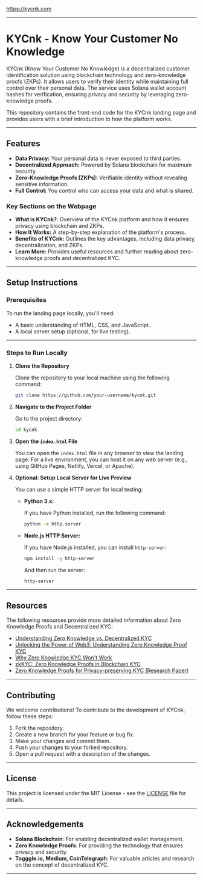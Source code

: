 https://kycnk.com

---

# KYCnk - Know Your Customer No Knowledge

KYCnk (Know Your Customer No Knowledge) is a decentralized customer identification solution using blockchain technology and zero-knowledge proofs (ZKPs). It allows users to verify their identity while maintaining full control over their personal data. The service uses Solana wallet account hashes for verification, ensuring privacy and security by leveraging zero-knowledge proofs. 

This repository contains the front-end code for the KYCnk landing page and provides users with a brief introduction to how the platform works.

---

## Features

- **Data Privacy:** Your personal data is never exposed to third parties.
- **Decentralized Approach:** Powered by Solana blockchain for maximum security.
- **Zero-Knowledge Proofs (ZKPs):** Verifiable identity without revealing sensitive information.
- **Full Control:** You control who can access your data and what is shared.
  
### Key Sections on the Webpage

- **What is KYCnk?**: Overview of the KYCnk platform and how it ensures privacy using blockchain and ZKPs.
- **How It Works:** A step-by-step explanation of the platform's process.
- **Benefits of KYCnk:** Outlines the key advantages, including data privacy, decentralization, and ZKPs.
- **Learn More:** Provides useful resources and further reading about zero-knowledge proofs and decentralized KYC.

---

## Setup Instructions

### Prerequisites

To run the landing page locally, you'll need:

- A basic understanding of HTML, CSS, and JavaScript.
- A local server setup (optional, for live testing).
  
---

### Steps to Run Locally

1. **Clone the Repository**
   
   Clone the repository to your local machine using the following command:

   ```bash
   git clone https://github.com/your-username/kycnk.git
   ```

2. **Navigate to the Project Folder**

   Go to the project directory:

   ```bash
   cd kycnk
   ```

3. **Open the `index.html` File**

   You can open the `index.html` file in any browser to view the landing page. For a live environment, you can host it on any web server (e.g., using GitHub Pages, Netlify, Vercel, or Apache).

4. **Optional: Setup Local Server for Live Preview**

   You can use a simple HTTP server for local testing:
   
   - **Python 3.x:** 
   
     If you have Python installed, run the following command:

     ```bash
     python -m http.server
     ```

   - **Node.js HTTP Server:**

     If you have Node.js installed, you can install `http-server`:

     ```bash
     npm install -g http-server
     ```

     And then run the server:

     ```bash
     http-server
     ```

---

## Resources

The following resources provide more detailed information about Zero Knowledge Proofs and Decentralized KYC:

- [Understanding Zero Knowledge vs. Decentralized KYC](https://www.togggle.io/blog/understanding-zero-knowledge-vs-decentralized-kyc)
- [Unlocking the Power of Web3: Understanding Zero Knowledge Proof KYC](https://medium.com/@Mr.AliH.Muhammad/unlocking-the-power-of-web3-understanding-zero-knowledge-proof-kyc-79d8375291ef)
- [Why Zero Knowledge KYC Won't Work](https://cointelegraph.com/news/why-zero-knowledge-kyc-won-t-work)
- [zkKYC: Zero Knowledge Proofs in Blockchain KYC](https://medium.com/coinmonks/zkkyc-zero-knowledge-proofs-in-blockchain-kyc-34485091b4a)
- [Zero Knowledge Proofs for Privacy-preserving KYC (Research Paper)](https://eprint.iacr.org/2021/907.pdf)

---

## Contributing

We welcome contributions! To contribute to the development of KYCnk, follow these steps:

1. Fork the repository.
2. Create a new branch for your feature or bug fix.
3. Make your changes and commit them.
4. Push your changes to your forked repository.
5. Open a pull request with a description of the changes.

---

## License

This project is licensed under the MIT License - see the [LICENSE](LICENSE) file for details.

---

## Acknowledgements

- **Solana Blockchain**: For enabling decentralized wallet management.
- **Zero Knowledge Proofs**: For providing the technology that ensures privacy and security.
- **Togggle.io, Medium, CoinTelegraph**: For valuable articles and research on the concept of decentralized KYC.

---
